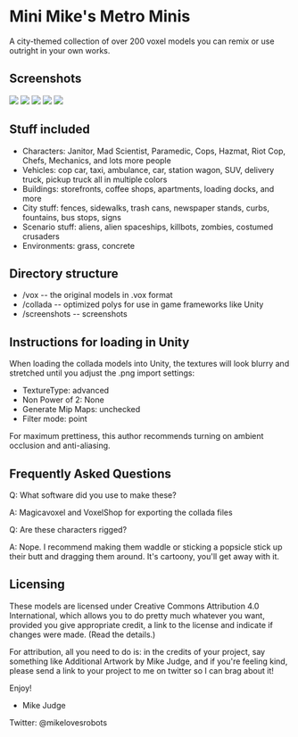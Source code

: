 Mini Mike's Metro Minis
=======================
 
A city-themed collection of over 200 voxel models you can remix or use outright in your 
own works.

Screenshots
-----------

![](https://pbs.twimg.com/media/B4EbEpcCIAE1NZf.png)
![](https://pbs.twimg.com/media/B3ovngLCUAA8HcZ.png)
![](https://pbs.twimg.com/media/B2n3JUBCEAAMrlV.png)
![](https://pbs.twimg.com/media/B2x5xdmIEAAP6fw.png)
![](https://pbs.twimg.com/media/B224TU-CEAAMwBg.png)


Stuff included
--------------
* Characters: Janitor, Mad Scientist, Paramedic, Cops, Hazmat, Riot Cop, Chefs, Mechanics, and lots more people
* Vehicles: cop car, taxi, ambulance,  car, station wagon, SUV, delivery truck, pickup truck all in multiple colors  
* Buildings: storefronts, coffee shops, apartments, loading docks, and more
* City stuff: fences, sidewalks, trash cans, newspaper stands, curbs, fountains, bus stops, signs
* Scenario stuff: aliens, alien spaceships, killbots, zombies, costumed crusaders
* Environments: grass, concrete

Directory structure
-------------------

* /vox -- the original models in .vox format
* /collada -- optimized polys for use in game frameworks like Unity
* /screenshots -- screenshots

Instructions for loading in Unity
---------------------------------
When loading the collada models into Unity, the textures will look blurry and 
stretched until you adjust the .png import settings:

  * TextureType: advanced
  * Non Power of 2: None
  * Generate Mip Maps: unchecked
  * Filter mode: point

For maximum prettiness, this author recommends turning on ambient occlusion and anti-aliasing.  

Frequently Asked Questions
--------------------------

Q: What software did you use to make these?

A: Magicavoxel and VoxelShop for exporting the collada files

Q: Are these characters rigged?

A: Nope. I recommend making them waddle or sticking a popsicle stick up their butt and dragging them around.  It's cartoony, you'll get away with it.

Licensing
---------------------
These models are licensed under Creative Commons Attribution 4.0 International,
which allows you to do pretty much whatever you want, provided you give 
appropriate credit, a link to the license and indicate if changes were made.
(Read the details.)

For attribution, all you need to do is: in the credits of your project, say 
something like Additional Artwork by Mike Judge, and if you're feeling kind, 
please send a link to your project to me on twitter so I can brag about it!

Enjoy!

- Mike Judge

Twitter: @mikelovesrobots
